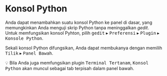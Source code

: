 <!--
Indonesian translation for gedit.
Copyright (C) 2013 gedit's COPYRIGHT HOLDER
This file is distributed under the same license as the gedit package.
Andika Triwidada <andika@gmail.com>, 2013-2020, 2022, 2023.

Translator credits:
Andika Triwidada <andika@gmail.com>, 2013-2020, 2022, 2023
Kukuh Syafaat <syafaatkukuh@gmail.com>, 2016
-->

# Konsol Python

Anda dapat menambahkan suatu konsol Python ke panel di dasar, yang memungkinkan Anda menguji skrip Python tanpa meninggalkan _gedit_. Untuk memfungsikan konsol Pyhton, pilih <kbd><samp>gedit</samp></kbd> ▸ <kbd><samp>Preferensi</samp></kbd> ▸ <kbd><samp>Plugin</samp></kbd> ▸ <kbd><samp>Konsole Python</samp></kbd>.

Sekali konsol Python difungsikan, Anda dapat membukanya dengan memilih <kbd><samp>Tilik</samp></kbd> ▸ <kbd><samp>Panel Bawah</samp></kbd>.

:bulb: Bila Anda juga memfungsikan plugin <kbd><samp>Terminal Tertanam</samp></kbd>, <kbd><samp>Konsol Python</samp></kbd> akan muncul sebagai tab terpisah dalam panel bawah.
